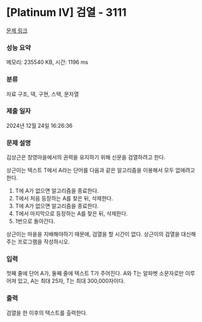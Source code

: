 # [Platinum IV] 검열 - 3111 

[문제 링크](https://www.acmicpc.net/problem/3111) 

### 성능 요약

메모리: 235540 KB, 시간: 1196 ms

### 분류

자료 구조, 덱, 구현, 스택, 문자열

### 제출 일자

2024년 12월 24일 16:26:36

### 문제 설명

<p>김상근은 창영마을에서의 권력을 유지하기 위해 신문을 검열하려고 한다.</p>

<p>상근이는 텍스트 T에서 A라는 단어를 다음과 같은 알고리즘을 이용해서 모두 없애려고 한다.</p>

<ol>
	<li>T에 A가 없으면 알고리즘을 종료한다.</li>
	<li>T에서 처음 등장하는 A를 찾은 뒤, 삭제한다.</li>
	<li>T에 A가 없으면 알고리즘을 종료한다.</li>
	<li>T에서 마지막으로 등장하는 A를 찾은 뒤, 삭제한다.</li>
	<li>1번으로 돌아간다.</li>
</ol>

<p>상근이는 마을을 지배해야하기 때문에, 검열을 할 시간이 없다. 상근이의 검열을 대신해주는 프로그램을 작성하시오. </p>

### 입력 

 <p>첫째 줄에 단어 A가, 둘째 줄에 텍스트 T가 주어진다. A와 T는 알파벳 소문자로만 이루어져 있고, A는 최대 25자, T는 최대 300,000자이다.</p>

### 출력 

 <p>검열을 한 이후의 텍스트를 출력한다.</p>

